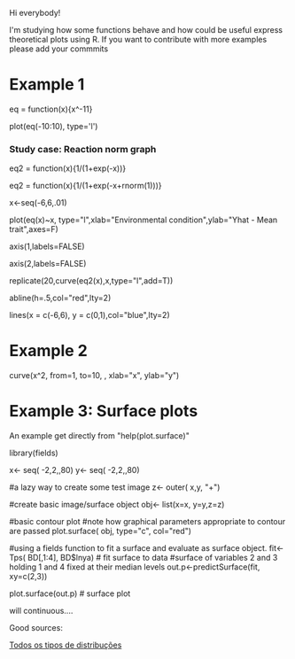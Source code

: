 Hi everybody!

I'm studying how some functions behave and how could be useful express theoretical plots using R.
If you want to contribute with more examples please add your commmits 


# Example 1
eq = function(x){x^-11}

plot(eq(-10:10), type='l')


### Study case: Reaction norm graph
eq2 = function(x){1/(1+exp(-x))} 

eq2 = function(x){1/(1+exp(-x+rnorm(1)))} 

x<-seq(-6,6,.01)

plot(eq(x)~x, type="l",xlab="Environmental condition",ylab="Yhat - Mean trait",axes=F)

axis(1,labels=FALSE)

axis(2,labels=FALSE)

replicate(20,curve(eq2(x),x,type="l",add=T))

abline(h=.5,col="red",lty=2)

lines(x = c(-6,6), y = c(0,1),col="blue",lty=2)



# Example 2
curve(x^2, from=1, to=10, , xlab="x", ylab="y")



# Example 3: Surface plots
An example get directly from "help(plot.surface)"

library(fields)

x<- seq( -2,2,,80)
y<- seq( -2,2,,80)

#a lazy way to create some test image
z<- outer( x,y, "+")

#create basic image/surface object
obj<- list(x=x, y=y,z=z)

#basic contour plot
#note how graphical parameters appropriate to contour are passed
plot.surface( obj, type="c", col="red")

#using a fields function to fit a surface and evaluate as surface object.
fit<- Tps( BD[,1:4], BD$lnya) # fit surface to data 
#surface of variables 2 and 3 holding 1 and 4 fixed at their median levels
 out.p<-predictSurface(fit, xy=c(2,3))  

 plot.surface(out.p) # surface plot  




will continuous....

Good sources:

[Todos os tipos de distribuções](http://www.amydotnet.com/StatModels/index_code.html) 
